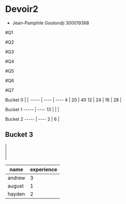 # Devoir2
- Jean-Pamphile Goutondji 300019368

#Q1


#Q2


#Q3


#Q4


#Q5


#Q6


#Q7

Bucket 0 |     |
----- | ---- | ----
 4    |  20  |  40
 12   |  24  |
 16   |  28  |

Bucket 1
----- | ----
  13  |
      |
      |


Bucket 2
----- | ---- 
  2   |
  6   |
      

Bucket 3
----- 
  |    
  |    
  |   

name   | experience
------------ | -------------
andrew | 3
august | 1
hayden | 2
